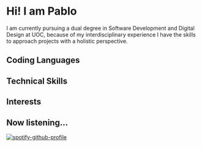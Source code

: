 # Hi! I am Pablo

I am currently pursuing a dual degree in Software Development and Digital Design at UOC, because of my interdisciplinary experience I have the skills to approach projects with a holistic perspective.

## Coding Languages

## Technical Skills

## Interests

## Now listening...

[![spotify-github-profile](https://spotify-github-profile.kittinanx.com/api/view?uid=pabloapausa&cover_image=true&theme=natemoo-re&show_offline=true&background_color=121212&interchange=false&bar_color=53b14f&bar_color_cover=false)](https://spotify-github-profile.kittinanx.com/api/view?uid=pabloapausa&redirect=true)
